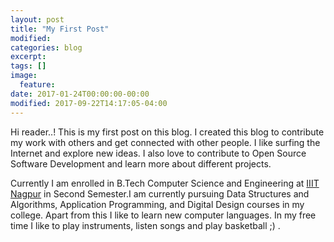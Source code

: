 ```yaml
---
layout: post
title: "My First Post"
modified:
categories: blog
excerpt:
tags: []
image:
  feature:
date: 2017-01-24T00:00:00-00:00
modified: 2017-09-22T14:17:05-04:00
---
```


Hi reader..!
This is my first post on this blog. I created this blog to contribute my work with others and get connected with other people. I like surfing the Internet and explore new ideas. I also love to contribute to Open Source Software Development and learn more about different projects.

Currently I am enrolled in B.Tech Computer Science and Engineering at <a href="http://www.iiitn.ac.in">IIIT Nagpur</a> in Second Semester.I am currently pursuing Data Structures and Algorithms, Application Programming, and Digital Design courses in my college. Apart from this I like to learn new computer languages.
In my free time I like to play instruments, listen songs and play basketball ;) .